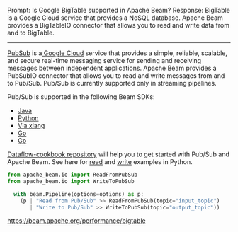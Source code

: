 Prompt:
Is Google BigTable supported in Apache Beam?
Response:
BigTable is a Google Cloud service that provides a NoSQL database. Apache Beam provides a BigTableIO connector that allows you to read and write data from and to BigTable.












-----------------------------------------------
[PubSub](https://cloud.google.com/pubsub) is a[ Google Cloud](https://cloud.google.com/) service that provides a simple, reliable, scalable, and secure real-time messaging service for sending and receiving messages between independent applications. Apache Beam provides a PubSubIO connector that allows you to read and write messages from and to Pub/Sub.
Pub/Sub is currently supported only in streaming pipelines.


Pub/Sub is supported in the following Beam SDKs:
* [Java](https://beam.apache.org/releases/javadoc/current/org/apache/beam/sdk/io/gcp/bigtable/BigtableIO.html)
* [Python](https://beam.apache.org/releases/pydoc/current/apache_beam.io.gcp.bigtableio.html)
* [Via xlang](https://beam.apache.org/releases/pydoc/current/apache_beam.io.gcp.bigtableio.html)
* [Go](https://pkg.go.dev/github.com/apache/beam/sdks/v2/go/pkg/beam/io/bigtableio)
* [Go](https://pkg.go.dev/github.com/apache/beam/sdks/v2/go/pkg/beam/io/xlang/bigtableio)

[Dataflow-cookbook repository](https://github.com/GoogleCloudPlatform/dataflow-cookbook) will help you to get started with Pub/Sub and Apache Beam. See here for [read](https://github.com/GoogleCloudPlatform/dataflow-cookbook/blob/main/Python/pubsub/read_pubsub_multiple.py) and [write](https://github.com/GoogleCloudPlatform/dataflow-cookbook/blob/main/Python/pubsub/write_pubsub.py) examples in Python.

```python
from apache_beam.io import ReadFromPubSub
from apache_beam.io import WriteToPubSub

  with beam.Pipeline(options=options) as p:
    (p | "Read from Pub/Sub" >> ReadFromPubSub(topic="input_topic")
       | "Write to Pub/Sub" >> WriteToPubSub(topic="output_topic"))
```




https://beam.apache.org/performance/bigtable
